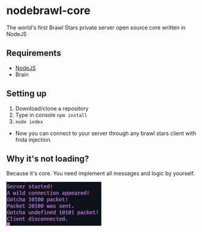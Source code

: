 # nodebrawl-core
The world's first Brawl Stars private server open source core written in NodeJS

## Requirements
* [NodeJS](https://nodejs.org/)
* Brain

## Setting up
1. Download/clone a repository
2. Type in console `npm install`
3. `node index`

* Now you can connect to your server through any brawl stars client with frida injection.

## Why it's not loading?
Because it's core. You need implement all messages and logic by yourself.

![screen](/Screens/console.png)
